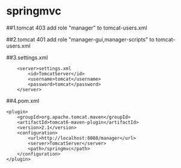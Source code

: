 # springmvc



##1.tomcat 403
add role "manager" to tomcat-users.xml


##2.tomcat 401
add role "manager-gui,manager-scripts" to tomcat-users.xml


##3.settings.xml
```
	<server>settings.xml
		<id>TomcatServer</id>
		<username>tomcat</username>
		<password>tomcat</password>
	</server>
```


##4.pom.xml
```				
<plugin>
	<groupId>org.apache.tomcat.maven</groupId>
	<artifactId>tomcat6-maven-plugin</artifactId>
	<version>2.1</version>
	<configuration>
		<url>http://localhost:8080/manager</url>
		<server>TomcatServer</server>
		<path>/springmvc</path>
	</configuration>
</plugin>
```

